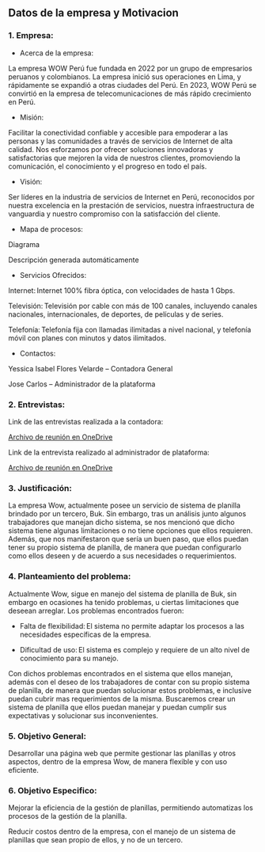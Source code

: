 ## Datos de la empresa y Motivacion
### 1. Empresa:
- Acerca de la empresa:

La empresa WOW Perú fue fundada en 2022 por un grupo de empresarios peruanos y colombianos. La empresa inició sus operaciones en Lima, y rápidamente se expandió a otras ciudades del Perú. En 2023, WOW Perú se convirtió en la empresa de telecomunicaciones de más rápido crecimiento en Perú.

- Misión: 

Facilitar la conectividad confiable y accesible para empoderar a las personas y las comunidades a través de servicios de Internet de alta calidad. Nos esforzamos por ofrecer soluciones innovadoras y satisfactorias que mejoren la vida de nuestros clientes, promoviendo la comunicación, el conocimiento y el progreso en todo el país. 

- Visión: 

Ser líderes en la industria de servicios de Internet en Perú, reconocidos por nuestra excelencia en la prestación de servicios, nuestra infraestructura de vanguardia y nuestro compromiso con la satisfacción del cliente.

 
- Mapa de procesos:

Diagrama

Descripción generada automáticamente 

- Servicios Ofrecidos: 

Internet: Internet 100% fibra óptica, con velocidades de hasta 1 Gbps. 

Televisión: Televisión por cable con más de 100 canales, incluyendo canales nacionales, internacionales, de deportes, de películas y de series. 

Telefonía: Telefonía fija con llamadas ilimitadas a nivel nacional, y telefonía móvil con planes con minutos y datos ilimitados. 

- Contactos: 

Yessica Isabel Flores Velarde – Contadora General 

Jose Carlos – Administrador de la plataforma 

### 2. Entrevistas: 

Link de las entrevistas realizada a la contadora: 

[Archivo de reunión en OneDrive](https://unipe-my.sharepoint.com/:v:/g/personal/jean_yucra_s_uni_pe/EYq9iH7Tu2pArb6EdKuF-C0BCL2M4x9Q0K70SkuN74LPOA?e=ljnQ9D)

Link de la entrevista realizado al administrador de plataforma: 

[Archivo de reunión en OneDrive](https://unipe-my.sharepoint.com/:v:/g/personal/jean_yucra_s_uni_pe/ESYqM7uUrhdHiePjmnmBWIkB2WnTHqm5oG5__x-8Ur8Yfg?e=1h9pU2)

### 3. Justificación: 

La empresa Wow, actualmente posee un servicio de sistema de planilla brindado por un tercero, Buk. Sin embargo, tras un análisis junto algunos trabajadores que manejan dicho sistema, se nos mencionó que dicho sistema tiene algunas limitaciones o no tiene opciones que ellos requieren. Además, que nos manifestaron que sería un buen paso, que ellos puedan tener su propio sistema de planilla, de manera que puedan configurarlo como ellos deseen y de acuerdo a sus necesidades o requerimientos. 

 

### 4. Planteamiento del problema: 

 

Actualmente Wow, sigue en manejo del sistema de planilla de Buk, sin embargo en ocasiones ha tenido problemas, u ciertas limitaciones que deseean arreglar. Los problemas encontrados fueron: 

- Falta de flexibilidad: El sistema no permite adaptar los procesos a las necesidades específicas de la empresa. 

- Dificultad de uso: El sistema es complejo y requiere de un alto nivel de conocimiento para su manejo. 

Con dichos problemas encontrados  en el sistema que ellos manejan, además con el deseo de los trabajadores de contar con su propio sistema de planilla, de manera que puedan solucionar estos problemas, e inclusive puedan cubrir mas requerimientos de la misma. Buscaremos crear un sistema de planilla que ellos puedan manejar y puedan cumplir sus expectativas y solucionar sus inconvenientes. 

 

### 5. Objetivo General: 

Desarrollar una página web que permite gestionar las planillas y otros aspectos, dentro de la empresa Wow, de manera flexible y con uso eficiente.  

### 6. Objetivo Especifico: 

Mejorar la eficiencia de la gestión de planillas, permitiendo automatizas los procesos de la gestión de la planilla. 

Reducir costos dentro de la empresa, con el manejo de un sistema de planillas que sean propio de ellos, y no de un tercero. 
